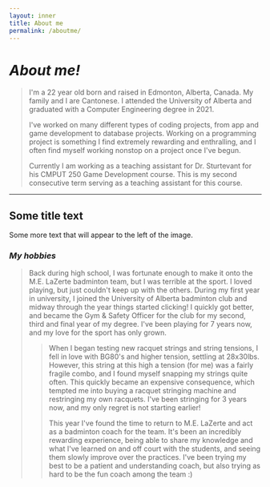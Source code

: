 ```yaml
---
layout: inner
title: About me
permalink: /aboutme/
---
```

<!-- Not sure why the text font is different -->
# _About me!_

> I'm a 22 year old born and raised in Edmonton, Alberta, Canada. My family and I are Cantonese. I attended the University of Alberta and graduated with a Computer Engineering degree in 2021.
>
> I've worked on many different types of coding projects, from app and game development to database projects. Working on a programming project is something I find extremely rewarding and enthralling, and I often find myself working nonstop on a project once I've begun.
>
> Currently I am working as a teaching assistant for Dr. Sturtevant for his CMPUT 250 Game Development course. This is my second consecutive term serving as a teaching assistant for this course.

---

<!-- ![image test]( /img/logo.png ) -->

<div style="clear: both;">
  <div style="float: right; margin-right 1em;">
    <img src="logo.png" alt="">
  </div>
  <div>
    <h2>Some title text</h2>
    <p>Some more text that will appear to the left of the image.</p>
  </div>
</div>

### _My hobbies_

> Back during high school, I was fortunate enough to make it onto the M.E. LaZerte badminton team, but I was terrible at the sport. I loved playing, but just couldn't keep up with the others. During my first year in university, I joined the University of Alberta badminton club and midway through the year things started clicking! I quickly got better, and became the Gym & Safety Officer for the club for my second, third and final year of my degree. I've been playing for 7 years now, and my love for the sport has only grown.
>
>> When I began testing new racquet strings and string tensions, I fell in love with BG80's and higher tension, settling at 28x30lbs. However, this string at this high a tension (for me) was a fairly fragile combo, and I found myself snapping my strings quite often. This quickly became an expensive consequence, which tempted me into buying a racquet stringing machine and restringing my own racquets. I've been stringing for 3 years now, and my only regret is not starting earlier!
>>
>> This year I've found the time to return to M.E. LaZerte and act as a badminton coach for the team. It's been an incredibly rewarding experience, being able to share my knowledge and what I've learned on and off court with the students, and seeing them slowly improve over the practices. I've been trying my best to be a patient and understanding coach, but also trying as hard to be the fun coach among the team :)